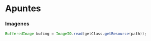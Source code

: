 # Apuntes

### Imagenes

```Java
BufferedImage bufimg = ImageIO.read(getClass.getResource(path));
```

